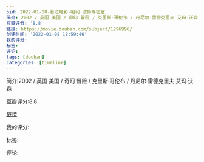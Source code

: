 ```yaml
---
pid: 2022-01-08-看过电影-哈利·波特与密室
简介: 2002 / 英国 美国 / 奇幻 冒险 / 克里斯·哥伦布 / 丹尼尔·雷德克里夫 艾玛·沃森
豆瓣评分: '8.8'
链接: https://movie.douban.com/subject/1296996/
创建时间: '2022-01-08 18:59:46'
我的评分:
标签:
评论:
tags: [douban]
categories: [timeline]
---
```

简介:2002 / 英国 美国 / 奇幻 冒险 / 克里斯·哥伦布 / 丹尼尔·雷德克里夫 艾玛·沃森

豆瓣评分:8.8

[链接](https://movie.douban.com/subject/1296996/)

我的评分:

标签:

评论:

